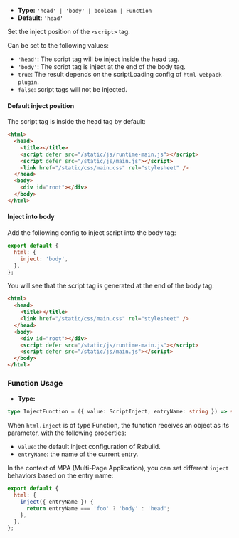 - **Type:** `'head' | 'body' | boolean | Function`
- **Default:** `'head'`

Set the inject position of the `<script>` tag.

Can be set to the following values:

- `'head'`: The script tag will be inject inside the head tag.
- `'body'`: The script tag is inject at the end of the body tag.
- `true`: The result depends on the scriptLoading config of `html-webpack-plugin`.
- `false`: script tags will not be injected.

#### Default inject position

The script tag is inside the head tag by default:

```html
<html>
  <head>
    <title></title>
    <script defer src="/static/js/runtime-main.js"></script>
    <script defer src="/static/js/main.js"></script>
    <link href="/static/css/main.css" rel="stylesheet" />
  </head>
  <body>
    <div id="root"></div>
  </body>
</html>
```

#### Inject into body

Add the following config to inject script into the body tag:

```js
export default {
  html: {
    inject: 'body',
  },
};
```

You will see that the script tag is generated at the end of the body tag:

```html
<html>
  <head>
    <title></title>
    <link href="/static/css/main.css" rel="stylesheet" />
  </head>
  <body>
    <div id="root"></div>
    <script defer src="/static/js/runtime-main.js"></script>
    <script defer src="/static/js/main.js"></script>
  </body>
</html>
```

### Function Usage

- **Type:**

```ts
type InjectFunction = ({ value: ScriptInject; entryName: string }) => string | void;
```

When `html.inject` is of type Function, the function receives an object as its parameter, with the following properties:

- `value`: the default inject configuration of Rsbuild.
- `entryName`: the name of the current entry.

In the context of MPA (Multi-Page Application), you can set different `inject` behaviors based on the entry name:

```js
export default {
  html: {
    inject({ entryName }) {
      return entryName === 'foo' ? 'body' : 'head';
    },
  },
};
```
